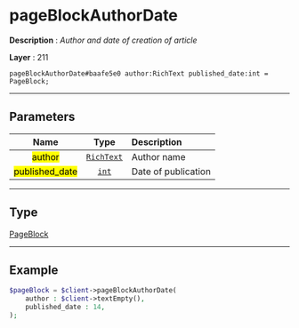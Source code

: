 # pageBlockAuthorDate

**Description** : *Author and date of creation of article*

**Layer** : 211

```tl
pageBlockAuthorDate#baafe5e0 author:RichText published_date:int = PageBlock;
```

---

## Parameters

| Name | Type | Description |
| :---: | :---: | :--- |
| <mark>author</mark> | [`RichText`](type/RichText) | Author name |
| <mark>published_date</mark> | [`int`](type/int) | Date of publication |

---

## Type

[PageBlock](type/PageBlock)

---

## Example

```php
$pageBlock = $client->pageBlockAuthorDate(
	author : $client->textEmpty(),
	published_date : 14,
);
```